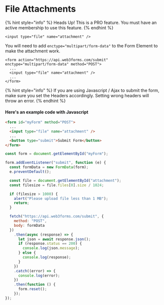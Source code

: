 # File Attachments

{% hint style="info" %}
Heads Up! This is a PRO feature. You must have an active membership to use this feature.
{% endhint %}

```markup
<input type="file" name="attachment" />
```

You will need to add `enctype="multipart/form-data"` to the Form Element to make the attachment work.&#x20;

```markup
<form action="https://api.web3forms.com/submit" enctype="multipart/form-data" method="POST">
  ...
  <input type="file" name="attachment" />
  ...  
</form>
```

{% hint style="info" %}
If you are using Javascript / Ajax to submit the form, make sure you set the Headers accordingly. Setting wrong headers will throw an error.&#x20;
{% endhint %}

#### Here's an example code with Javascript

```html
<form id="myForm" method="POST">
  ...
  <input type="file" name="attachment" />
  ...  
  <button type="submit">Submit Form</button>
</form>
```

```javascript
const form = document.getElementById("myForm");

form.addEventListener("submit", function (e) {
  const formData = new FormData(form);
  e.preventDefault();

  const file = document.getElementById("attachment");
  const filesize = file.files[0].size / 1024;

  if (filesize > 1000) {
    alert("Please upload file less than 1 MB");
    return;
  }

  fetch("https://api.web3forms.com/submit", {
    method: "POST",
    body: formData
  })
    .then(async (response) => {
      let json = await response.json();
      if (response.status == 200) {
        console.log(json.message);
      } else {
        console.log(response);
      }
    })
    .catch((error) => {
      console.log(error);
    })
    .then(function () {
      form.reset();
    });
});

```
